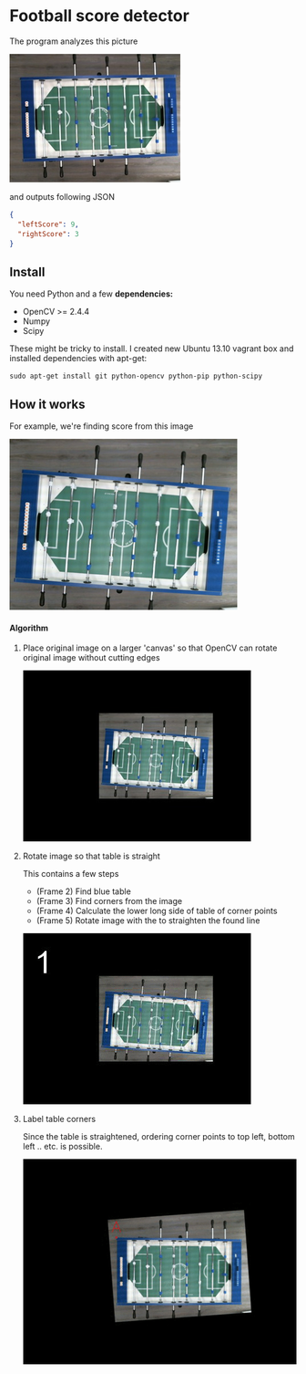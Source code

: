 # Football score detector

The program analyzes this picture

![table](docs/table.jpg)

and outputs following JSON

```json
{
  "leftScore": 9,
  "rightScore": 3
}
```

## Install

You need Python and a few **dependencies:**

- OpenCV >= 2.4.4
- Numpy
- Scipy

These might be tricky to install. I created new Ubuntu 13.10 vagrant box and installed dependencies with apt-get:

    sudo apt-get install git python-opencv python-pip python-scipy


## How it works

For example, we're finding score from this image

![](docs/algorithm/testdata.jpg)

#### Algorithm

1. Place original image on a larger 'canvas' so that OpenCV can rotate original image without cutting edges

    ![](docs/algorithm/large.jpg)

2. Rotate image so that table is straight

    This contains a few steps

    * (Frame 2) Find blue table
    * (Frame 3) Find corners from the image
    * (Frame 4) Calculate the lower long side of table of corner points
    * (Frame 5) Rotate image with the to straighten the found line

    ![](docs/algorithm/straighten-table.gif)

3. Label table corners

    Since the table is straightened, ordering corner points to top left, bottom left .. etc. is possible.

    ![](docs/algorithm/label-corners.gif)






